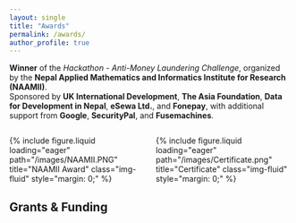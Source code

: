 ```yaml
---
layout: single
title: "Awards"
permalink: /awards/
author_profile: true
---
```


**Winner** of the *Hackathon - Anti-Money Laundering Challenge*, organized by the **Nepal Applied Mathematics and Informatics Institute for Research (NAAMII)**.  
Sponsored by **UK International Development**, **The Asia Foundation**, **Data for Development in Nepal**, **eSewa Ltd.**, and **Fonepay**, with additional support from **Google**, **SecurityPal**, and **Fusemachines**.

<div style="display: flex; justify-content: space-between; align-items: center; margin: 2em 0;">
    <div style="flex: 1; margin-right: 10px;">
        {% include figure.liquid loading="eager" path="/images/NAAMII.PNG" title="NAAMII Award" class="img-fluid" style="margin: 0;" %}
    </div>
    <div style="flex: 1; margin-left: 10px;">
        {% include figure.liquid loading="eager" path="/images/Certificate.png" title="Certificate" class="img-fluid" style="margin: 0;" %}
    </div>
</div>

## Grants & Funding

